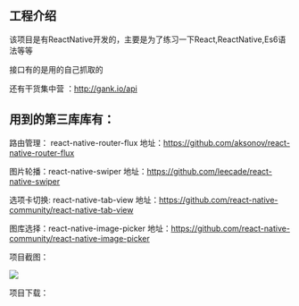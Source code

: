 ## 工程介绍 

该项目是有ReactNative开发的，主要是为了练习一下React,ReactNative,Es6语法等等

接口有的是用的自己抓取的

还有干货集中营 ：http://gank.io/api

## 用到的第三库库有：

路由管理： react-native-router-flux  地址：https://github.com/aksonov/react-native-router-flux

图片轮播：react-native-swiper    地址：https://github.com/leecade/react-native-swiper

选项卡切换: react-native-tab-view  地址：https://github.com/react-native-community/react-native-tab-view

图库选择：react-native-image-picker 地址：https://github.com/react-native-community/react-native-image-picker

项目截图：

![](C:\Users\chensc_pc\Desktop\新建文件夹\1.jpg)

项目下载：





